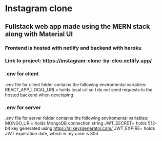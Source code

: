 # Instagram clone

## Fullstack web app made using the MERN stack along with Material UI

### Frontend is hosted with netlify and backend with heroku

### Link to project: https://instagram-clone-by-elco.netlify.app/

### .env for client

.env file for client folder contains the following enviromental variables:
REACT_APP_LOCAL_URL= holds local url so I do not send requests to the hosted backend when developing

### .env for server

.env file for server folder contains the following enviromental variables:
MONGO_URI= holds MongoDB connection string
JWT_SECRET= holds 512-bit key generated using https://allkeysgenerator.com/
JWT_EXPIRE= holds JWT experation date, which in my case is 30d

